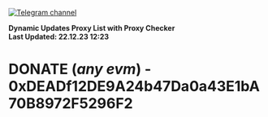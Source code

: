 [![Telegram channel](https://img.shields.io/endpoint?url=https://runkit.io/damiankrawczyk/telegram-badge/branches/master?url=https://t.me/n4z4v0d)](https://t.me/n4z4v0d) 

**Dynamic Updates Proxy List with Proxy Checker**  
**Last Updated: 22.12.23 12:23**

# DONATE (_any evm_) - 0xDEADf12DE9A24b47Da0a43E1bA70B8972F5296F2
